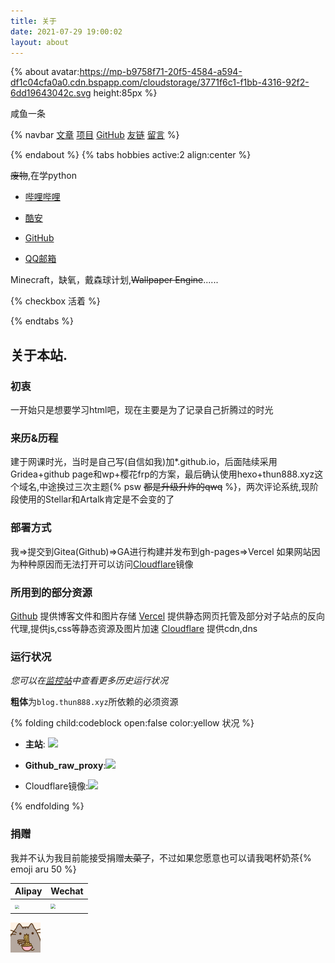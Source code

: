 ```yaml
---
title: 关于
date: 2021-07-29 19:00:02
layout: about
---
```


{% about avatar:https://mp-b9758f71-20f5-4584-a594-df1c04cfa0a0.cdn.bspapp.com/cloudstorage/3771f6c1-f1bb-4316-92f2-6dd19643042c.svg height:85px %}

咸鱼一条

{% navbar [文章](/) [项目](/wiki/) [GitHub](https://github.com/thun888/) [友链](/friends/) [留言](/say/) %}

{% endabout %}
{% tabs hobbies active:2 align:center %}

<!-- tab 技能 -->

~~废物~~,在学python

<!-- tab 联系方式 -->

- [哔哩哔哩](https://space.bilibili.com/451090261)

- [酷安](https://www.coolapk.com/u/2399850)

- [GitHub](https://www.github.com/thun888)

- [QQ邮箱](mailto:thun888@qq.com)

<!-- tab 游戏 -->

Minecraft，缺氧，戴森球计划,~~Wallpaper Engine~~......

<!-- tab Todo -->
{% checkbox 活着 %}

{% endtabs %}

## 关于本站.

### 初衷

一开始只是想要学习html吧，现在主要是为了记录自己折腾过的时光

### 来历&历程

建于网课时光，当时是自己写(自信如我)加\*.github.io，后面陆续采用Gridea+github page和wp+樱花frp的方案，最后确认使用hexo+thun888.xyz这个域名,中途换过三次主题{% psw <del>都是升级升炸的qwq</del> %}，两次评论系统,现阶段使用的Stellar和Artalk肯定是不会变的了

### 部署方式

我=>提交到Gitea(Github)=>GA进行构建并发布到gh-pages=>Vercel
如果网站因为种种原因而无法打开可以访问[Cloudflare](https://cfblog.thun888.xyz/)镜像

### 所用到的部分资源

[Github](https://github.com/) 提供博客文件和图片存储
[Vercel](https://vercel.com/) 提供静态网页托管及部分对子站点的反向代理,提供js,css等静态资源及图片加速
[Cloudflare](https://www.cloudflare.com/) 提供cdn,dns

### 运行状况

*您可以在*[*监控站*](https://status.thun888.xyz/)*中查看更多历史运行状况*

**粗体**为`blog.thun888.xyz`所依赖的必须资源

{% folding child:codeblock open:false color:yellow 状况 %}

- **主站**: <span class="tag-plugin emoji"><img style="height:1.5em" src="https://img.shields.io/website?url=https://blog.thun888.xyz"></span>

- **Github_raw_proxy**:<span class="tag-plugin emoji"><img style="height:1.5em" src="https://img.shields.io/website?url=https://raw.thun888.xyz/thun888/myblog/gh-page/img/satus.png"></span>

- Cloudflare镜像:<span class="tag-plugin emoji"><img style="height:1.5em" src="https://img.shields.io/website?url=https://cfblog.thun888.xyz"></span>

{% endfolding %}

### 捐赠

我并不认为我目前能接受捐赠~~太菜了~~，不过如果您愿意也可以请我喝杯奶茶{% emoji aru 50 %}

|Alipay|Wechat|
|-|-|
|<img src="https://vkceyugu.cdn.bspapp.com/VKCEYUGU-35c12a92-e00c-4a70-8ef5-7bc728310bb5/f8de3cd8-3c97-4c20-a8e2-c5f921a1af99.webp" style="zoom:42.5%;" />|<img src="https://vkceyugu.cdn.bspapp.com/VKCEYUGU-35c12a92-e00c-4a70-8ef5-7bc728310bb5/1388167e-adb3-4302-8a8e-f206e4601795.png" style="zoom:50%;" />|

![](/img/post/5b73a4a33f9bb3df5e1236b4021492fe.gif)
